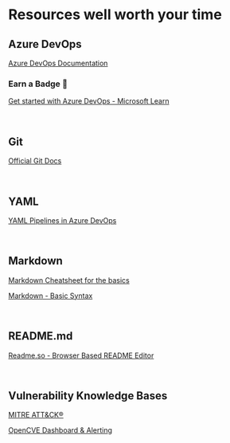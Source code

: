 # Resources well worth your time

## Azure DevOps
[Azure DevOps Documentation](https://learn.microsoft.com/en-us/azure/devops/?view=azure-devops)

### Earn a Badge 📛
[Get started with Azure DevOps - Microsoft Learn](https://learn.microsoft.com/en-us/training/paths/evolve-your-devops-practices/)

<br/>

## Git
[Official Git Docs](https://git-scm.com/doc)

<br/>

## YAML
[YAML Pipelines in Azure DevOps](https://learn.microsoft.com/en-us/azure/devops/pipelines/yaml-schema/?view=azure-pipelines)

<br/>

## Markdown
[Markdown Cheatsheet for the basics](https://www.30secondsofcode.org/articles/s/markdown-cheatsheet/)

[Markdown - Basic Syntax](https://www.markdownguide.org/basic-syntax/)

<br />

## README.md
[Readme.so - Browser Based README Editor](https://readme.so/editor)

<br />

## Vulnerability Knowledge Bases
[MITRE ATT&CK®](https://attack.mitre.org/)

[OpenCVE Dashboard & Alerting](https://app.opencve.io/)
